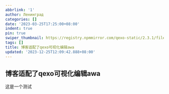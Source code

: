 ```yaml
---
abbrlink: '1'
author: Ленинград
categories: []
date: '2023-03-25T17:25:00+08:00'
indent: true
pin: true
swiper_thumbnail: https://registry.npmmirror.com/qexo-static/2.3.1/files/qexo/images/qexo.png
tags: []
title: 博客适配了qexo可视化编辑awa
updated: '2023-12-25T12:09:42.888+08:00'
---
```

## 博客适配了qexo可视化编辑awa

这是一个测试
